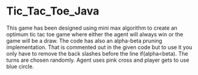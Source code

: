 # Tic_Tac_Toe_Java
This game has been designed using mini max algorithm to create an optimum tic tac toe game where either the agent will always win
or the game will be a draw. The code has also an alpha-beta pruning implementation. That is commented out in the given code but to use it you only have to remove the back slashes before the line if(alpha<beta).
The turns are chosen randomly. Agent uses pink cross and player gets to use blue circle. 
